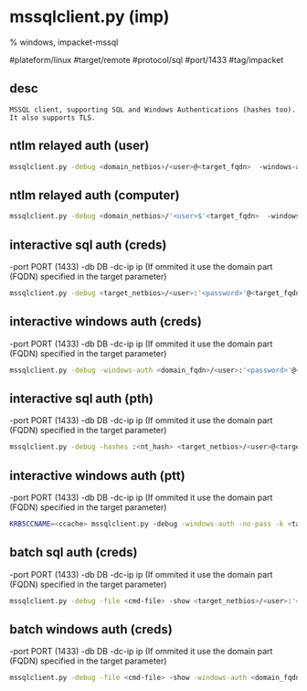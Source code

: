 # mssqlclient.py (imp)
% windows, impacket-mssql

#plateform/linux  #target/remote  #protocol/sql  #port/1433 #tag/impacket

## desc
```
MSSQL client, supporting SQL and Windows Authentications (hashes too). It also supports TLS.
```

## ntlm relayed auth (user)
```bash
mssqlclient.py -debug <domain_netbios>/<user>@<target_fqdn>  -windows-auth -no-pass
```

## ntlm relayed auth (computer)
```bash
mssqlclient.py -debug <domain_netbios>/'<user>$'<target_fqdn>  -windows-auth -no-pass
```

## interactive sql auth (creds) 
 -port PORT (1433)
 -db DB
 -dc-ip ip (If ommited it use the domain part (FQDN) specified in the target parameter)
```bash
mssqlclient.py -debug <target_netbios>/<user>:'<password>'@<target_fqdn>
```

## interactive windows auth (creds)
 -port PORT (1433)
 -db DB
 -dc-ip ip (If ommited it use the domain part (FQDN) specified in the target parameter)
```bash
mssqlclient.py -debug -windows-auth <domain_fqdn>/<user>:'<password>'@<target_fqdn> 
```

## interactive sql auth (pth)
 -port PORT (1433)
 -db DB
 -dc-ip ip (If ommited it use the domain part (FQDN) specified in the target parameter)
```bash
mssqlclient.py -debug -hashes :<nt_hash> <target_netbios>/<user>@<target_fqdn> 
```

## interactive windows auth (ptt)
 -port PORT (1433)
 -db DB
 -dc-ip ip (If ommited it use the domain part (FQDN) specified in the target parameter)
```bash
KRB5CCNAME=<ccache> mssqlclient.py -debug -windows-auth -no-pass -k <target_fqdn> 
```

## batch sql auth (creds) 
 -port PORT (1433)
 -db DB
 -dc-ip ip (If ommited it use the domain part (FQDN) specified in the target parameter)
```bash
mssqlclient.py -debug -file <cmd-file> -show <target_netbios>/<user>:'<password>'@<target_fqdn>
```

## batch windows auth (creds) 
 -port PORT (1433)
 -db DB
 -dc-ip ip (If ommited it use the domain part (FQDN) specified in the target parameter)
```bash
mssqlclient.py -debug -file <cmd-file> -show -windows-auth <domain_fqdn>/<user>:'<password>'@<target_fqdn>
```